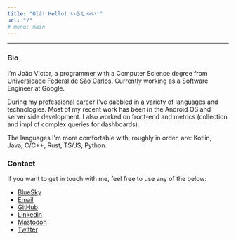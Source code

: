 ```yaml
---
title: "Olá! Hello! いらしゃい!"
url: "/"
# menu: main
---
```


---

### Bio
I'm João Victor, a programmer with a Computer Science degree from [Universidade Federal de São Carlos](https://www.ufscar.br/). Currently working as a Software Engineer at Google.

During my professional career I've dabbled in a variety of languages and technologies. Most of my recent work has been in the Android OS and server side development. I also worked on front-end and metrics (collection and impl of complex queries for dashboards).

The languages I'm more comfortable with, roughly in order, are: Kotlin, Java, C/C++, Rust, TS/JS, Python.

### Contact
If you want to get in touch with me, feel free to use any of the below:

- [BlueSky](https://bsky.app/profile/joaovicmendes.bsky.social)
- [Email](mailto:joao@oaoj.xyz)
- [GitHub](https://github.com/joaovicmendes)
- [Linkedin](https://www.linkedin.com/in/joaovicmendes/)
- [Mastodon](https://mastodon.social/@joaovicmendes)
- [Twitter](https://twitter.com/joaovicmendes)

